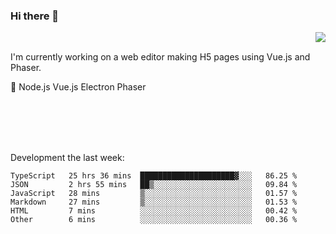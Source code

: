 ### Hi there 👋

<img align="right" src="https://github-readme-stats.vercel.app/api?username=jasonpanggo"/>

<br>
<p align="left">
I'm currently working on a web editor making H5 pages using Vue.js and Phaser.
</p>
<p align="left">
📖 Node.js Vue.js Electron Phaser
</p>
<br>
<br>
<br>
<br>

Development the last week:
<!--START_SECTION:waka-->

```text
TypeScript   25 hrs 36 mins  █████████████████████▓░░░   86.25 %
JSON         2 hrs 55 mins   ██▒░░░░░░░░░░░░░░░░░░░░░░   09.84 %
JavaScript   28 mins         ▒░░░░░░░░░░░░░░░░░░░░░░░░   01.57 %
Markdown     27 mins         ▒░░░░░░░░░░░░░░░░░░░░░░░░   01.53 %
HTML         7 mins          ░░░░░░░░░░░░░░░░░░░░░░░░░   00.42 %
Other        6 mins          ░░░░░░░░░░░░░░░░░░░░░░░░░   00.36 %
```

<!--END_SECTION:waka-->

<!--
**JASONPANGGO/jasonpanggo** is a ✨ _special_ ✨ repository because its `README.md` (this file) appears on your GitHub profile.

Here are some ideas to get you started:

- 🔭 I’m currently working on ...
- 🌱 I’m currently learning ...
- 👯 I’m looking to collaborate on ...
- 🤔 I’m looking for help with ...
- 💬 Ask me about ...
- 📫 How to reach me: ...
- 😄 Pronouns: ...
- ⚡ Fun fact: ...
-->
